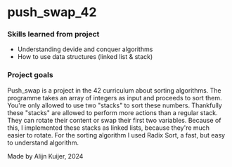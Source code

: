 # push_swap_42

### Skills learned from project
- Understanding devide and conquer algorithms
- How to use data structures (linked list & stack)

### Project goals
Push_swap is a project in the 42 curriculum about sorting algorithms. The programme takes an array of integers as input and proceeds to sort them. You're only allowed to use two "stacks" to sort these numbers. Thankfully these "stacks" are allowed to perform more actions than a regular stack. They can rotate their content or swap their first two variables. Because of this, I implemented these stacks as linked lists, because they're much easier to rotate. For the sorting algorithm I used Radix Sort, a fast, but easy to understand algorithm.

Made by Alijn Kuijer, 2024
